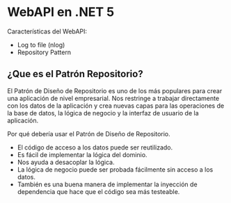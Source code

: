 # WebAPI en .NET 5

Características del WebAPI:
* Log to file (nlog)
* Repository Pattern

## ¿Que es el Patrón Repositorio?

El Patrón de Diseño de Repositorio es uno de los más populares para crear una aplicación de nivel empresarial. Nos restringe a trabajar directamente con los datos de la aplicación y crea nuevas capas para las operaciones de la base de datos, la lógica de negocio y la interfaz de usuario de la aplicación.

Por qué debería usar el Patrón de Diseño de Repositorio.
- El código de acceso a los datos puede ser reutilizado.
- Es fácil de implementar la lógica del dominio.
- Nos ayuda a desacoplar la lógica.
- La lógica de negocio puede ser probada fácilmente sin acceso a los datos.
- También es una buena manera de implementar la inyección de dependencia que hace que el código sea más testeable.
